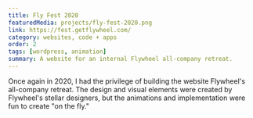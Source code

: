 ```yaml
---
title: Fly Fest 2020
featuredMedia: projects/fly-fest-2020.png
link: https://fest.getflywheel.com/
category: websites, code + apps
order: 2
tags: [wordpress, animation]
summary: A website for an internal Flywheel all-company retreat.
---
```


Once again in 2020, I had the privilege of building the website Flywheel's all-company retreat. The design and visual elements were created by Flywheel's stellar designers, but the animations and implementation were fun to create "on the fly."
